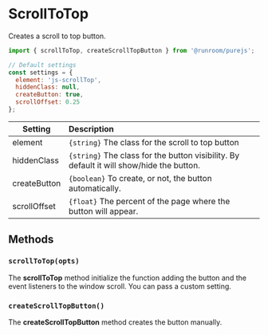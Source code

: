 # ScrollToTop

Creates a scroll to top button.

```javascript
import { scrollToTop, createScrollTopButton } from '@runroom/purejs';

// Default settings
const settings = {
  element: 'js-scrollTop',
  hiddenClass: null,
  createButton: true,
  scrollOffset: 0.25
};
```

| Setting | Description |
| ------- |:------------|
| element | `{string}` The class for the scroll to top button |
| hiddenClass | `{string}` The class for the button visibility. By default it will show/hide the button. |
| createButton | `{boolean}` To create, or not, the button automatically.|
| scrollOffset | `{float}` The percent of the page where the button will appear. |

## Methods

### `scrollToTop(opts)`

The **scrollToTop** method initialize the function adding the button and the event listeners to the window scroll. You can pass a custom setting.

### `createScrollTopButton()`

The **createScrollTopButton** method creates the button manually.